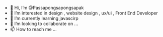- 👋 Hi, I’m @Passapongsapongsapak
- 👀 I’m interested in design , website design , ux/ui , Front End Developer
- 🌱 I’m currently learning javascirp
- 💞️ I’m looking to collaborate on ...
- 📫 How to reach me ...

<!---
Passapongsapongsapak/Passapongsapongsapak is a ✨ special ✨ repository because its `README.md` (this file) appears on your GitHub profile.
You can click the Preview link to take a look at your changes.
--->
